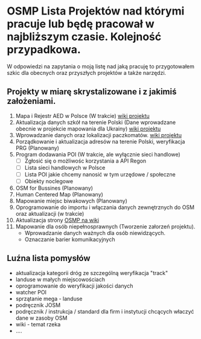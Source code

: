 # OSMP Lista Projektów nad którymi pracuje lub będę pracował w najbliższym czasie. Kolejność przypadkowa.

W odpowiedzi na zapytania o moją listę nad jaką pracuję to przygotowałem szkic dla obecnych oraz przyszłych projektów a także narzędzi.

## Projekty w miarę skrystalizowane i z jakimiś założeniami.

1. Mapa i Rejestr AED w Polsce (W trakcie) [wiki projektu](https://wiki.openstreetmap.org/wiki/Organised_Editing/Activities/AED_mapping_campaign_in_Poland)
2. Aktualizacja danych szkół na terenie Polski (Dane wprowadzane obecnie w projekcie mapowania dla Ukrainy) [wiki projektu](https://wiki.openstreetmap.org/wiki/Organised_Editing/Activities/Updating_and_mapping_schools_in_Poland)
3. Wprowadzanie danych oraz lokalizacji paczkomatów. [wiki projektu](https://wiki.openstreetmap.org/wiki/Organised_Editing/Activities/mapping_parcel_lockers_in_Poland)
4. Porządkowanie i aktualizacja adresów na terenie Polski, weryfikacja PRG (Planowany)
7. Program dodawania POI (W trakcie, ale wyłącznie sieci handlowe)
      - [ ] Zgłosić się o możliwośc korzystania a API Regon
      - [ ] Lista sieci handlowych w Polsce
      - [ ] Lista POI jakie chcemy nanosić w tym urzędowe / społeczne
      - [ ] Obiekty noclegowe
9. OSM for Bussines (Planowany)
10. Human Centered Map (Planowany)
11. Mapowanie miejsc biwakowych (Planowany)
12. Oprogramowanie do importu i włączania danych zewnętrznych do OSM oraz aktualizacji (w trakcie)
13. Aktualizacja strony [OSMP na wiki](https://wiki.openstreetmap.org/wiki/Stowarzyszenie_OpenStreetMap_Polska)
14. Mapowanie dla osób niepełnosprawnych (Tworzenie załorzeń projektu).
      - Wprowadzanie danych ważnych dla osób niewidzących.
      - Oznaczanie barier komunikacyjnych


## Luźna lista pomysłów

- aktualizacja kategorii dróg ze szczególną weryfikacja "track"
- landuse w małych miejscowościach
- oprogramowanie do weryfikacji jakości danych
- watcher POI
- sprzątanie mega - landuse
- podręcznik JOSM
- podręcznik / instrukcja / standard dla firm i instytucji chcących właczyć dane w zasoby OSM
- wiki - temat rzeka
- ....

